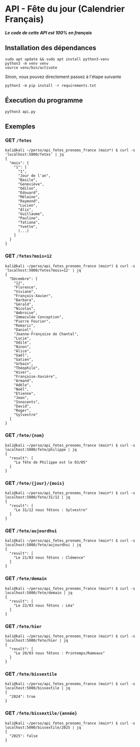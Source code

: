 # API - Fête du jour (Calendrier Français)

***Le code de cette API est 100% en français***

## Installation des dépendances 

```
sudo apt update && sudo apt install python3-venv
python3 -m venv venv 
source venv/bin/activate
```
Sinon, vous pouvez directement passez à l'étape suivante 

```
python3 -m pip install -r requirements.txt
```
## Éxecution du programme 

```
python3 api.py
```

## Exemples 

### GET <code>/fetes</code>

```
kali@kali ~/perso/api_fetes_prenoms_france (main*) $ curl -s 'localhost:5000/fetes' | jq
{
  "mois": {
    "1": [
      "1",
      "Jour de l'an",
      "Basile",
      "Geneviève",
      "Odilon",
      "Edouard",
      "Mélaine",
      "Raymond",
      "Lucien",
      "Alix",
      "Guillaume",
      "Pauline",
      "Tatiana",
      "Yvette",
      (...)
    ]
  }
}
```


### GET <code>/fetes?mois=12</code>

```
kali@kali ~/perso/api_fetes_prenoms_france (main*) $ curl -s 'localhost:5000/fetes?mois=12' | jq 
{
  "Décembre": [
    "12",
    "Florence",
    "Viviane",
    "François-Xavier",
    "Barbara",
    "Gérald",
    "Nicolas",
    "Ambroise",
    "Immaculée Conception",
    "Pierre Fourier",
    "Romaric",
    "Daniel",
    "Jeanne-Françoise de Chantal",
    "Lucie",
    "Odile",
    "Ninon",
    "Alice",
    "Gaël",
    "Gatien",
    "Urbain",
    "Théophile",
    "Hiver",
    "Françoise-Xavière",
    "Armand",
    "Adèle",
    "Noël",
    "Etienne",
    "Jean",
    "Innocents",
    "David",
    "Roger",
    "Sylvestre"
  ]
}
```

### GET <code>/fete/{nom}</code>

``` 
kali@kali ~/perso/api_fetes_prenoms_france (main*) $ curl -s localhost:5000/fete/philippe | jq     
{
  "result": [
    "La fête de Philippe est le 03/05"
  ]
}
```
### GET <code>/fete/{jour}/{mois}</code>

```
kali@kali ~/perso/api_fetes_prenoms_france (main*) $ curl -s localhost:5000/fete/31/12 | jq 
{
  "result": [
    "Le 31/12 nous fêtons : Sylvestre"
  ]
}
```

### GET <code>/fete/aujourdhui</code>

``` 
kali@kali ~/perso/api_fetes_prenoms_france (main*) $ curl -s localhost:5000/fete/aujourdhui | jq 
{
  "result": [
    "Le 21/03 nous fêtons : Clémence"
  ]
}
```
### GET <code>/fete/demain</code>
```
kali@kali ~/perso/api_fetes_prenoms_france (main*) $ curl -s localhost:5000/fete/demain | jq     
{
  "result": [
    "Le 22/03 nous fêtons : Léa"
  ]
}
```
### GET <code>/fete/hier</code>
```
kali@kali ~/perso/api_fetes_prenoms_france (main*) $ curl -s localhost:5000/fete/hier | jq   
{
  "result": [
    "Le 20/03 nous fêtons : Printemps/Rameaux"
  ]
}
```
### GET <code>/fete/bissextile</code>

```
kali@kali ~/perso/api_fetes_prenoms_france (main*) $ curl -s localhost:5000/bissextile | jq  
{
  "2024": true
}
```
### GET <code>/fete/bissextile/{année}</code>

```
kali@kali ~/perso/api_fetes_prenoms_france (main*) $ curl -s localhost:5000/bissextile/2025 | jq 
{
  "2025": false
}
```